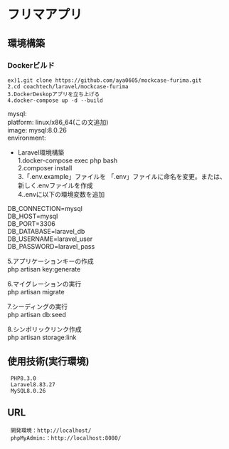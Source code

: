 # フリマアプリ

## 環境構築

### Dockerビルド  
    ex)1.git clone https://github.com/aya0605/mockcase-furima.git  
    2.cd coachtech/laravel/mockcase-furima  
    3.DockerDeskopアプリを立ち上げる  
    4.docker-compose up -d --build  

mysql:  
    platform: linux/x86_64(この文追加)  
    image: mysql:8.0.26  
    environment:  

+ Laravel環境構築  
    1.docker-compose exec php bash  
    2.composer install  
    3.「.env.example」ファイルを 「.env」ファイルに命名を変更。または、新しく.envファイルを作成  
    4..envに以下の環境変数を追加  

DB_CONNECTION=mysql  
DB_HOST=mysql  
DB_PORT=3306  
DB_DATABASE=laravel_db  
DB_USERNAME=laravel_user  
DB_PASSWORD=laravel_pass  


5.アプリケーションキーの作成  
php artisan key:generate

6.マイグレーションの実行  
php artisan migrate

7.シーディングの実行  
php artisan db:seed

8.シンボリックリンク作成  
php artisan storage:link

## 使用技術(実行環境)
     PHP8.3.0  
     Laravel8.83.27  
     MySQL8.0.26  

## URL
     開発環境：http://localhost/  
     phpMyAdmin:：http://localhost:8080/



